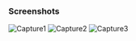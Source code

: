

### Screenshots
![Capture1](https://github.com/pavannavde/Fyle-assignment/assets/136722639/d49fcd40-151f-4ef8-ab5f-5f007ca08ca0)
![Capture2](https://github.com/pavannavde/Fyle-assignment/assets/136722639/e91fed7a-04a1-40d8-9183-209d0dec3ef9)
![Capture3](https://github.com/pavannavde/Fyle-assignment/assets/136722639/55bfeb5e-9093-4e97-bd14-57d77a337bbf)
